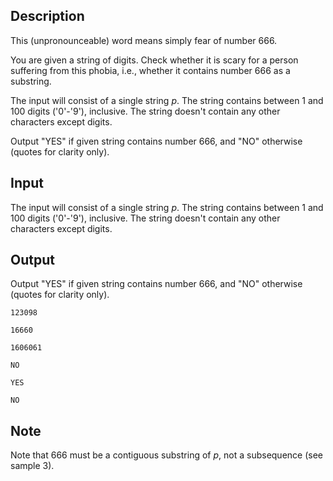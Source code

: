 ## Description

<div><p>This (unpronounceable) word means simply fear of number 666. </p><p>You are given a string of digits. Check whether it is scary for a person suffering from this phobia, i.e., whether it contains number 666 as a substring.</p></div><div class="input-specification"><p>The input will consist of a single string <span class="tex-span"><i>p</i></span>. The string contains between 1 and 100 digits ('0'-'9'), inclusive. The string doesn't contain any other characters except digits.</p></div><div class="output-specification"><p>Output "<span class="tex-font-style-tt">YES</span>" if given string contains number 666, and "<span class="tex-font-style-tt">NO</span>" otherwise (quotes for clarity only).</p></div>

## Input

<p>The input will consist of a single string <span class="tex-span"><i>p</i></span>. The string contains between 1 and 100 digits ('0'-'9'), inclusive. The string doesn't contain any other characters except digits.</p>

## Output

<p>Output "<span class="tex-font-style-tt">YES</span>" if given string contains number 666, and "<span class="tex-font-style-tt">NO</span>" otherwise (quotes for clarity only).</p>





```input1
123098

```




```input2
16660

```




```input3
1606061

```




```output1
NO

```




```output2
YES

```




```output3
NO

```



## Note

<p>Note that 666 must be a contiguous substring of <span class="tex-span"><i>p</i></span>, not a subsequence (see sample 3).</p>
